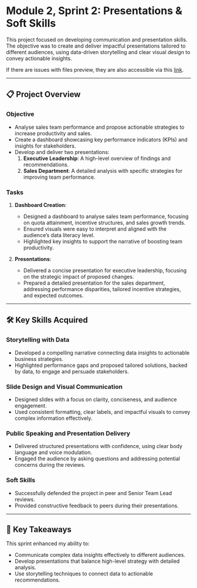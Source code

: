 # Module 2, Sprint 2: Presentations & Soft Skills

This project focused on developing communication and presentation skills. The objective was to create and deliver impactful presentations tailored to different audiences, using data-driven storytelling and clear visual design to convey actionable insights.

If there are issues with files preview, they are also accessible via this [link](https://drive.google.com/drive/folders/1GaaZ8gxY5wfhaL76lb83jTxMDgzR7m8q?usp=drive_link).

---

## 📋 Project Overview

### Objective
- Analyse sales team performance and propose actionable strategies to increase productivity and sales.
- Create a dashboard showcasing key performance indicators (KPIs) and insights for stakeholders.
- Develop and deliver two presentations:
  1. **Executive Leadership**: A high-level overview of findings and recommendations.
  2. **Sales Department**: A detailed analysis with specific strategies for improving team performance.

### Tasks
1. **Dashboard Creation**:
   - Designed a dashboard to analyse sales team performance, focusing on quota attainment, incentive structures, and sales growth trends.
   - Ensured visuals were easy to interpret and aligned with the audience’s data literacy level.
   - Highlighted key insights to support the narrative of boosting team productivity.

2. **Presentations**:
   - Delivered a concise presentation for executive leadership, focusing on the strategic impact of proposed changes.
   - Prepared a detailed presentation for the sales department, addressing performance disparities, tailored incentive strategies, and expected outcomes.

---

## 🛠️ Key Skills Acquired

### Storytelling with Data
- Developed a compelling narrative connecting data insights to actionable business strategies.
- Highlighted performance gaps and proposed tailored solutions, backed by data, to engage and persuade stakeholders.

### Slide Design and Visual Communication
- Designed slides with a focus on clarity, conciseness, and audience engagement.
- Used consistent formatting, clear labels, and impactful visuals to convey complex information effectively.

### Public Speaking and Presentation Delivery
- Delivered structured presentations with confidence, using clear body language and voice modulation.
- Engaged the audience by asking questions and addressing potential concerns during the reviews.

### Soft Skills
- Successfully defended the project in peer and Senior Team Lead reviews.
- Provided constructive feedback to peers during their presentations.

---

## 🌟 Key Takeaways
This sprint enhanced my ability to:
- Communicate complex data insights effectively to different audiences.
- Develop presentations that balance high-level strategy with detailed analysis.
- Use storytelling techniques to connect data to actionable recommendations.
